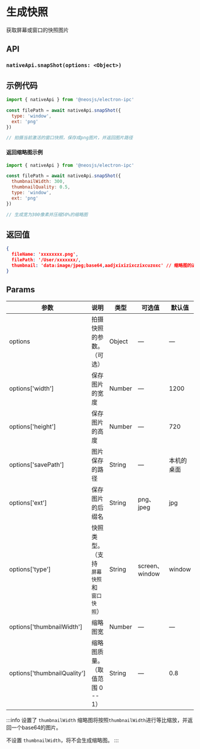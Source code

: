 # 生成快照 <BadgeTip text="异步" type="green"></BadgeTip>
获取屏幕或窗口的快照图片

## API
### `nativeApi.snapShot(options: <Object>)`

## 示例代码
```js
import { nativeApi } from '@neosjs/electron-ipc'

const filePath = await nativeApi.snapShot({
  type: 'window',
  ext: 'png'
})

// 拍摄当前激活的窗口快照，保存成png图片，并返回图片路径
```
#### 返回缩略图示例
```js
import { nativeApi } from '@neosjs/electron-ipc'

const filePath = await nativeApi.snapShot({
  thumbnailWidth: 300,
  thumbnailQuality: 0.5,
  type: 'window',
  ext: 'png'
})

// 生成宽为300像素并压缩50%的缩略图
```
## 返回值
```json
{
  fileName: 'xxxxxxxx.png',
  filePath: '/User/xxxxxxx/,
  thumbnail: 'data:image/jpeg;base64,aadjxixizixczixcuzoxc' // 缩略图的返回，取决于是否设置了 thumbnailWidth
}
```

## Params

| 参数  | 说明     | 类型   | 可选值     | 默认值 |
| ----- | -------- | ------ | ---------- | ------ |
| options | 拍摄快照的参数。（可选） | Object | —| —|
| options['width'] | 保存图片的宽度 | Number |  —  | 1200      |
| options['height'] | 保存图片的高度 | Number |  —  | 720      |
| options['savePath'] | 图片保存的路径 | String |  —  | 本机的桌面      |
| options['ext'] | 保存图片的后缀名 | String |  png、jpeg  | jpg      |
| options['type'] | 快照类型。（支持 `屏幕快照` 和 `窗口快照`） | String |  screen、window  | window      |
| options['thumbnailWidth'] | 缩略图宽 | Number |  —   | —    |
| options['thumbnailQuality'] | 缩略图质量。（取值范围 0 -- 1） | String |  —   | 0.8   |

:::info
设置了 `thumbnailWidth` 缩略图将按照`thumbnailWidth`进行等比缩放，并返回一个base64的图片。

不设置 `thumbnailWidth`，将不会生成缩略图。
:::
